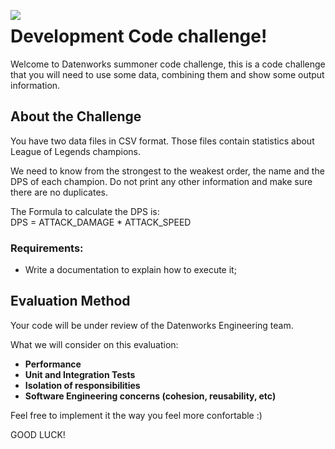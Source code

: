 <p><img align="left" src="https://datenworks.com/img/logo.png" /></p>


# Development Code challenge!

Welcome to Datenworks summoner code challenge, this is a code challenge that you
will need to use some data, combining them and show some output information.

## About the Challenge

You have two data files in CSV format. Those files contain statistics about
League of Legends champions.

We need to know from the strongest to the weakest order, the name and the DPS of each champion.
Do not print any other information and make sure there are no duplicates.

The Formula to calculate the DPS is:  
  DPS = ATTACK_DAMAGE * ATTACK_SPEED

### Requirements:

* Write a documentation to explain how to execute it;

## Evaluation Method

Your code will be under review of the Datenworks Engineering team.

What we will consider on this evaluation:
- **Performance**
- **Unit and Integration Tests**
- **Isolation of responsibilities**
- **Software Engineering concerns (cohesion, reusability, etc)**

Feel free to implement it the way you feel more confortable :)

GOOD LUCK!

